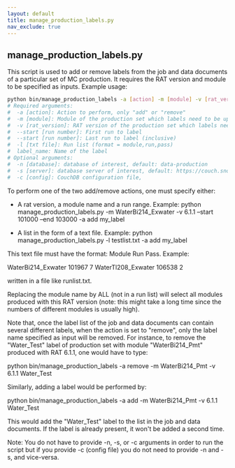 ```yaml
---
layout: default
title: manage_production_labels.py
nav_exclude: true
---
```


## manage_production_labels.py

This script is used to add or remove labels from the job and data documents of a particular set of MC production. It requires the RAT version and module to be specified as inputs. Example usage:

```bash
python bin/manage_production_labels -a [action] -m [module] -v [rat_version] -n [database] -s [server] label_name
# Required arguments:
#  -a [action]: Action to perform, only "add" or "remove"
#  -m [module]: Module of the production set which labels need to be updated, 'ALL' selects all modules of this rat version'
#  -v [rat_version]: RAT version of the production set which labels need to be updated
#  --start [run number]: First run to label
#  --start [run number]: Last run to label (inclusive)
#  -l [txt file]: Run list (format = module,run,pass)
#  label_name: Name of the label 
# Optional arguments:
#  -n [database]: database of interest, default: data-production
#  -s [server]: database server of interest, default: https://couch.snopl.us
#  -c [config]: CouchDB configuration file,
```

To perform one of the two add/remove actions, one must specify either:

- A rat version, a module name and a run range.
Example: python manage_production_labels.py -m WaterBi214_Exwater -v 6.1.1 –start 101000 –end 103000 -a add my_label

- A list in the form of a text file.
Example: python manage_production_labels.py -l testlist.txt -a add my_label

This text file must have the format: Module Run Pass.
Example:

WaterBi214_Exwater 101967 7
WaterTl208_Exwater 106538 2

written in a file like runlist.txt.

Replacing the module name by ALL (not in a run list) will select all modules produced with this RAT version (note: this might take a long time since the numbers of different modules is usually high).

Note that, once the label list of the job and data documents can contain several different labels, when the action is set to "remove", only the label name specified as input will be removed. For instance, to remove the "Water_Test" label of production set with module "WaterBi214_Pmt" produced with RAT 6.1.1, one would have to type:

python bin/manage_production_labels -a remove -m WaterBi214_Pmt -v 6.1.1 Water_Test

Similarly, adding a label would be performed by:

python bin/manage_production_labels -a add -m WaterBi214_Pmt -v 6.1.1 Water_Test

This would add the "Water_Test" label to the list in the job and data documents. If the label is already present, it won't be added a second time.

Note: You do not have to provide -n, -s, or -c arguments in order to run the script but if you provide -c (config file) you do not need to provide -n and -s, and vice-versa. 
